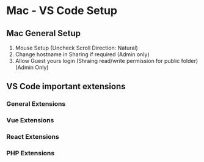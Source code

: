 # Mac - VS Code Setup

## Mac General Setup

1.	Mouse Setup (Uncheck Scroll Direction: Natural)
2.	Change hostname in Sharing if required (Admin only)
3.	Allow Guest yours login (Shraing read/write permission for public folder) (Admin Only)



## VS Code important extensions

### General Extensions

### Vue Extensions

### React Extensions

### PHP Extensions



